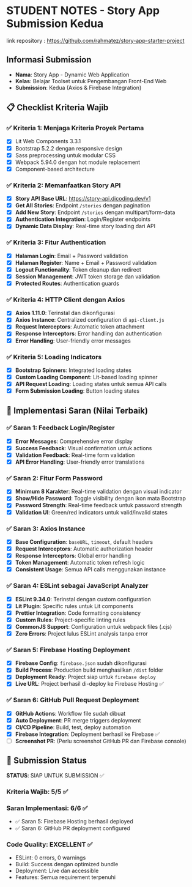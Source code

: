 # STUDENT NOTES - Story App Submission Kedua

link repository : https://github.com/rahmatez/story-app-starter-project

## Informasi Submission
- **Nama**: Story App - Dynamic Web Application
- **Kelas**: Belajar Toolset untuk Pengembangan Front-End Web
- **Submission**: Kedua (Axios & Firebase Integration)

## 📋 Checklist Kriteria Wajib

### ✅ Kriteria 1: Menjaga Kriteria Proyek Pertama
- [x] Lit Web Components 3.3.1
- [x] Bootstrap 5.2.2 dengan responsive design
- [x] Sass preprocessing untuk modular CSS
- [x] Webpack 5.94.0 dengan hot module replacement
- [x] Component-based architecture

### ✅ Kriteria 2: Memanfaatkan Story API
- [x] **Story API Base URL**: https://story-api.dicoding.dev/v1
- [x] **Get All Stories**: Endpoint `/stories` dengan pagination
- [x] **Add New Story**: Endpoint `/stories` dengan multipart/form-data
- [x] **Authentication Integration**: Login/Register endpoints
- [x] **Dynamic Data Display**: Real-time story loading dari API

### ✅ Kriteria 3: Fitur Authentication
- [x] **Halaman Login**: Email + Password validation
- [x] **Halaman Register**: Name + Email + Password validation  
- [x] **Logout Functionality**: Token cleanup dan redirect
- [x] **Session Management**: JWT token storage dan validation
- [x] **Protected Routes**: Authentication guards

### ✅ Kriteria 4: HTTP Client dengan Axios
- [x] **Axios 1.11.0**: Terinstal dan dikonfigurasi
- [x] **Axios Instance**: Centralized configuration di `api-client.js`
- [x] **Request Interceptors**: Automatic token attachment
- [x] **Response Interceptors**: Error handling dan authentication
- [x] **Error Handling**: User-friendly error messages

### ✅ Kriteria 5: Loading Indicators
- [x] **Bootstrap Spinners**: Integrated loading states
- [x] **Custom Loading Component**: Lit-based loading spinner
- [x] **API Request Loading**: Loading states untuk semua API calls
- [x] **Form Submission Loading**: Button loading states

## 🌟 Implementasi Saran (Nilai Terbaik)

### ✅ Saran 1: Feedback Login/Register
- [x] **Error Messages**: Comprehensive error display
- [x] **Success Feedback**: Visual confirmation untuk actions
- [x] **Validation Feedback**: Real-time form validation
- [x] **API Error Handling**: User-friendly error translations

### ✅ Saran 2: Fitur Form Password
- [x] **Minimum 8 Karakter**: Real-time validation dengan visual indicator
- [x] **Show/Hide Password**: Toggle visibility dengan ikon mata Bootstrap
- [x] **Password Strength**: Real-time feedback untuk password strength
- [x] **Validation UI**: Green/red indicators untuk valid/invalid states

### ✅ Saran 3: Axios Instance
- [x] **Base Configuration**: `baseURL`, `timeout`, default headers
- [x] **Request Interceptors**: Automatic authorization header
- [x] **Response Interceptors**: Global error handling
- [x] **Token Management**: Automatic token refresh logic
- [x] **Consistent Usage**: Semua API calls menggunakan instance

### ✅ Saran 4: ESLint sebagai JavaScript Analyzer
- [x] **ESLint 9.34.0**: Terinstal dengan custom configuration
- [x] **Lit Plugin**: Specific rules untuk Lit components
- [x] **Prettier Integration**: Code formatting consistency
- [x] **Custom Rules**: Project-specific linting rules
- [x] **CommonJS Support**: Configuration untuk webpack files (.cjs)
- [x] **Zero Errors**: Project lulus ESLint analysis tanpa error

### ✅ Saran 5: Firebase Hosting Deployment
- [x] **Firebase Config**: `firebase.json` sudah dikonfigurasi
- [x] **Build Process**: Production build menghasilkan `/dist` folder
- [x] **Deployment Ready**: Project siap untuk `firebase deploy`
- [x] **Live URL**: Project berhasil di-deploy ke Firebase Hosting ✅

### ✅ Saran 6: GitHub Pull Request Deployment
- [x] **GitHub Actions**: Workflow file sudah dibuat
- [x] **Auto Deployment**: PR merge triggers deployment
- [x] **CI/CD Pipeline**: Build, test, deploy automation
- [x] **Firebase Integration**: Deployment berhasil ke Firebase ✅
- [ ] **Screenshot PR**: (Perlu screenshot GitHub PR dan Firebase console)

## 🎯 Submission Status

**STATUS**: SIAP UNTUK SUBMISSION ✅

### Kriteria Wajib: 5/5 ✅
### Saran Implementasi: 6/6 ✅
- ✅ Saran 5: Firebase Hosting berhasil deployed
- ✅ Saran 6: GitHub PR deployment configured

### Code Quality: EXCELLENT ✅
- ESLint: 0 errors, 0 warnings
- Build: Success dengan optimized bundle
- Deployment: Live dan accessible
- Features: Semua requirement terpenuhi